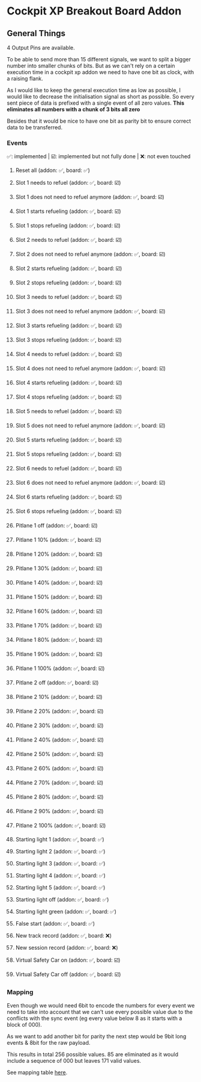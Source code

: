 # Cockpit XP Breakout Board Addon

## General Things

4 Output Pins are available.

To be able to send more than 15 different signals, we want to split a bigger number into smaller chunks of bits.
But as we can't rely on a certain execution time in a cockpit xp addon we need to have one bit as clock, with a
raising flank.

As I would like to keep the general execution time as low as possible, I would like to decrease the initialisation
signal as short as possible.
So every sent piece of data is prefixed with a single event of all zero values.
**This eliminates all numbers with a chunk of 3 bits all zero**

Besides that it would be nice to have one bit as parity bit to ensure correct data to be transferred.

### Events

✅: implemented
|
️☑️: implemented but not fully done
|
❌: not even touched

1. Reset all (addon: ✅, board: ✅)

1. Slot 1 needs to refuel (addon: ✅, board: ☑️)
1. Slot 1 does not need to refuel anymore (addon: ✅, board: ☑️)
1. Slot 1 starts refueling (addon: ✅, board: ☑️)
1. Slot 1 stops refueling (addon: ✅, board: ☑️)

1. Slot 2 needs to refuel (addon: ✅, board: ☑️)
1. Slot 2 does not need to refuel anymore (addon: ✅, board: ☑️)
1. Slot 2 starts refueling (addon: ✅, board: ☑️)
1. Slot 2 stops refueling (addon: ✅, board: ☑️)

1. Slot 3 needs to refuel (addon: ✅, board: ☑️)
1. Slot 3 does not need to refuel anymore (addon: ✅, board: ☑️)
1. Slot 3 starts refueling (addon: ✅, board: ☑️)
1. Slot 3 stops refueling (addon: ✅, board: ☑️)

1. Slot 4 needs to refuel (addon: ✅, board: ☑️)
1. Slot 4 does not need to refuel anymore (addon: ✅, board: ☑️)
1. Slot 4 starts refueling (addon: ✅, board: ☑️)
1. Slot 4 stops refueling (addon: ✅, board: ☑️)

1. Slot 5 needs to refuel (addon: ✅, board: ☑️)
1. Slot 5 does not need to refuel anymore (addon: ✅, board: ☑️)
1. Slot 5 starts refueling (addon: ✅, board: ☑️)
1. Slot 5 stops refueling (addon: ✅, board: ☑️)

1. Slot 6 needs to refuel (addon: ✅, board: ☑️)
1. Slot 6 does not need to refuel anymore (addon: ✅, board: ☑️)
1. Slot 6 starts refueling (addon: ✅, board: ☑️)
1. Slot 6 stops refueling (addon: ✅, board: ☑️)

1. Pitlane 1 off (addon: ✅, board: ☑️)
1. Pitlane 1 10% (addon: ✅, board: ☑️)
1. Pitlane 1 20% (addon: ✅, board: ☑️)
1. Pitlane 1 30% (addon: ✅, board: ☑️)
1. Pitlane 1 40% (addon: ✅, board: ☑️)
1. Pitlane 1 50% (addon: ✅, board: ☑️)
1. Pitlane 1 60% (addon: ✅, board: ☑️)
1. Pitlane 1 70% (addon: ✅, board: ☑️)
1. Pitlane 1 80% (addon: ✅, board: ☑️)
1. Pitlane 1 90% (addon: ✅, board: ☑️)
1. Pitlane 1 100% (addon: ✅, board: ☑️)

1. Pitlane 2 off (addon: ✅, board: ☑️)
1. Pitlane 2 10% (addon: ✅, board: ☑️)
1. Pitlane 2 20% (addon: ✅, board: ☑️)
1. Pitlane 2 30% (addon: ✅, board: ☑️)
1. Pitlane 2 40% (addon: ✅, board: ☑️)
1. Pitlane 2 50% (addon: ✅, board: ☑️)
1. Pitlane 2 60% (addon: ✅, board: ☑️)
1. Pitlane 2 70% (addon: ✅, board: ☑️)
1. Pitlane 2 80% (addon: ✅, board: ☑️)
1. Pitlane 2 90% (addon: ✅, board: ☑️)
1. Pitlane 2 100% (addon: ✅, board: ☑️)

1. Starting light 1 (addon: ✅, board: ✅)
1. Starting light 2 (addon: ✅, board: ✅)
1. Starting light 3 (addon: ✅, board: ✅)
1. Starting light 4 (addon: ✅, board: ✅)
1. Starting light 5 (addon: ✅, board: ✅)
1. Starting light off (addon: ✅, board: ✅)
1. Starting light green (addon: ✅, board: ✅)
1. False start (addon: ✅, board: ✅)

1. New track record (addon: ✅, board: ❌)
1. New session record (addon: ✅, board: ❌)

1. Virtual Safety Car on (addon: ✅, board: ☑️)
1. Virtual Safety Car off (addon: ✅, board: ☑️)

### Mapping

Even though we would need 6bit to encode the numbers for every event we need to take into account that we can't use
every possible value due to the conflicts with the sync event (eg every value below 8 as it starts with a block of 000).

As we want to add another bit for parity the next step would be 9bit long events & 8bit for the raw payload.

This results in total 256 possible values. 85 are eliminated as it would include a sequence of 000 but leaves 171 valid
values.

See mapping table [here](docs/mapping.md).